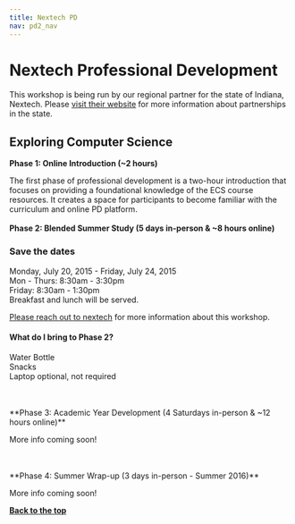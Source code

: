 ```yaml
---
title: Nextech PD
nav: pd2_nav
---
```

<a id="top"></a>

# Nextech Professional Development


<a id="ecs"></a>
This workshop is being run by our regional partner for the state of Indiana, Nextech.  Please [visit their website](http://www.nextech.org) for more information about partnerships in the state.

## Exploring Computer Science

**Phase 1: Online Introduction (~2 hours)**

The first phase of professional development is a two-hour introduction that focuses on providing a foundational knowledge of the ECS course resources. It creates a space for participants to become familiar with the curriculum and online PD platform.
</br>
</br>
**Phase 2: Blended Summer Study (5 days in-person & ~8 hours online)**

### Save the dates

Monday, July 20, 2015 - Friday, July 24, 2015
<br/>
Mon - Thurs: 8:30am - 3:30pm
<br/>
Friday: 8:30am - 1:30pm
<br />
Breakfast and lunch will be served. 

[Please reach out to nextech](mailto:pd@nextech.org) for more information about this workshop.

#### What do I bring to Phase 2?

Water Bottle
<br />
Snacks
<br />
Laptop optional, not required

</br>
</br>
**Phase 3: Academic Year Development (4 Saturdays in-person & ~12 hours online)**

More info coming soon!

</br>
</br>
**Phase 4: Summer Wrap-up (3 days in-person - Summer 2016)**

More info coming soon!

[**Back to the top**](#top)


<br />
<br />